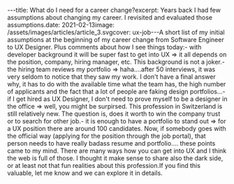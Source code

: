 ---title: What do I need for a career change?excerpt: Years back I had few assumptions about changing my career. I revisited and evaluated those assumptions.date: 2021-02-13image: /assets/images/articles/article_3.svgcover: ux-job---A short list of my initial assumptions at the beginning of my career change from Software Engineer to UX Designer. Plus comments about how I see things today:- with developer background it will be super fast to get into UX => it all depends on the position, company, hiring manager, etc. This background is not a joker.- the hiring team reviews my portfolio => haha....after 50 interviews, it was very seldom to notice that they saw my work. I don't have a final answer why, it has to do with the available time what the team has, the high number of applicants and the fact that a lot of people are faking design portfolios...- if I get hired as UX Designer, I don't need to prove myself to be a designer in the office => well, you might be surpirsed. This profession in Switzerland is still relatively new. The question is, does it worth to win the company trust or to search for other job.- it is enough to have a portfolio to stand out => for a UX position there are around 100 candidates. Now, if somebody goes with the official way (applying for the position through the job portal), that person needs to have really badass resume and portfolio.... these points came to my mind. There are many ways how you can get into UX and I think the web is full of those. I thought it make sense to share also the dark side, or at least not that fun realities about this profession.If you find this valuable, let me know and we can explore it in details.